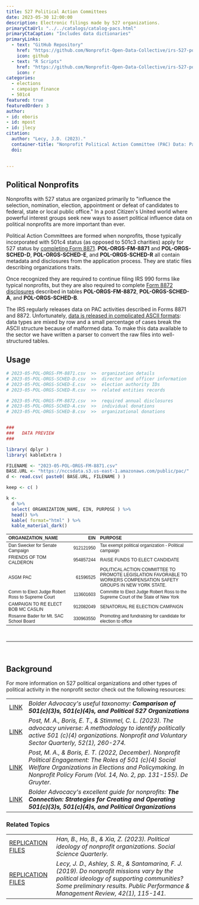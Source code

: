 ```yaml
---
title: 527 Political Action Committees
date: 2023-05-30 12:00:00
description: Electronic filings made by 527 organizations. 
primaryCtaUrl: "../../catalogs/catalog-pacs.html"
primaryCtaCaption: "Includes data dictionaries"
primaryLinks:
  - text: "GitHub Repository"
    href: "https://github.com/Nonprofit-Open-Data-Collective/irs-527-political-action-committee-disclosures/blob/main/README.md"
    icon: github
  - text: "R Scripts"
    href: "https://github.com/Nonprofit-Open-Data-Collective/irs-527-political-action-committee-disclosures/blob/main/parse-pol-org-disclosures.R"
    icon: r
categories:
  - elections
  - campaign finance
  - 501c4
featured: true
featuredOrder: 3
author:
- id: eboris 
- id: mpost
- id: jlecy  
citation: 
  author: "Lecy, J.D. (2023)."
  container-title: "Nonprofit Political Action Committee (PAC) Data: Parsing IRS 8871 and 8872 ASCII Files."
  doi:

  
---
```


 

 

## Political Nonprofits

Nonprofits with 527 status are organized primarily to "influence the selection, nomination, election, appointment or defeat of candidates to federal, state or local public office." In a post Citizen's United world where powerful interest groups seek new ways to assert political influence data on political nonprofits are more important than ever. 

Political Action Committees are formed when nonprofits, those typically incorporated with 501c4 status (as opposed to 501c3 charities) apply for 527 status by [completing Form 8871](https://www.irs.gov/charities-non-profits/political-organizations/political-organization-filing-and-disclosure). **POL-ORGS-FM-8871** and **POL-ORGS-SCHED-D**, **POL-ORGS-SCHED-E**, and **POL-ORGS-SCHED-R** all contain metadata and disclosures from the application process. They are static files describing organizations traits. 

Once recognized they are required to continue filing IRS 990 forms like typical nonprofits, but they are also required to complete [Form 8872 disclosures](https://www.irs.gov/charities-non-profits/political-organizations/political-organization-filing-and-disclosure) described in tables **POL-ORGS-FM-8872**, **POL-ORGS-SCHED-A**, and **POL-ORGS-SCHED-B**. 

The IRS regularly releases data on PAC activities described in Forms 8871 and 8872. Unfortunately, [data is released in complicated ASCII formats](https://forms.irs.gov/app/pod/dataDownload/dataDownload): data types are mixed by row and a small percentage of cases break the ASCII structure because of malformed data. To make this data available to the sector we have written a parser to convert the raw files into well-structured tables. 

## Usage

```r
# 2023-05-POL-ORGS-FM-8871.csv  >>  organization details
# 2023-05-POL-ORGS-SCHED-D.csv  >>  director and officer information
# 2023-05-POL-ORGS-SCHED-E.csv  >>  election authority IDs 
# 2023-05-POL-ORGS-SCHED-R.csv  >>  related entities records

# 2023-05-POL-ORGS-FM-8872.csv  >>  required annual disclosures 
# 2023-05-POL-ORGS-SCHED-A.csv  >>  individual donations
# 2023-05-POL-ORGS-SCHED-B.csv  >>  organizational donations 


###
###   DATA PREVIEW
###

library( dplyr )
library( kableExtra )

FILENAME <- "2023-05-POL-ORGS-FM-8871.csv"
BASE.URL <- "https://nccsdata.s3.us-east-1.amazonaws.com/public/pac/"
d <- read.csv( paste0( BASE.URL, FILENAME ) )

keep <- c( )

k <- 
  d %>%
  select( ORGANIZATION_NAME, EIN, PURPOSE ) %>% 
  head() %>%  
  kable( format="html" ) %>%
  kable_material_dark()
```


<table class=" lightable-material-dark" style='font-family: "Source Sans Pro", helvetica, sans-serif; margin-left: auto; margin-right: auto; font-size: 12px'>
 <thead>
  <tr>
   <th style="text-align:left;"> ORGANIZATION_NAME </th>
   <th style="text-align:right;"> EIN </th>
   <th style="text-align:left;"> PURPOSE </th>
  </tr>
 </thead>
<tbody>
  <tr>
   <td style="text-align:left;"> Dan Swecker for Senate Campaign </td>
   <td style="text-align:right;"> 912121950 </td>
   <td style="text-align:left;"> Tax exempt political organization - Political campaign </td>
  </tr>
  <tr>
   <td style="text-align:left;"> FRIENDS OF TOM CALDERON </td>
   <td style="text-align:right;"> 954857244 </td>
   <td style="text-align:left;"> RAISE FUNDS TO ELECT CANDIDATE </td>
  </tr>
  <tr>
   <td style="text-align:left;"> ASGM PAC </td>
   <td style="text-align:right;"> 61596525 </td>
   <td style="text-align:left;"> POLITICAL ACTION COMMITTEE TO PROMOTE LEGISLATION FAVORABLE TO WORKERS COMPENSATION SAFETY GROUPS IN NEW YORK STATE. </td>
  </tr>
  <tr>
   <td style="text-align:left;"> Comm to Elect Judge Robert Ross to Supreme Court </td>
   <td style="text-align:right;"> 113601603 </td>
   <td style="text-align:left;"> Committe to Elect Judge Robert Ross to the Supreme Court of the State of New York </td>
  </tr>
  <tr>
   <td style="text-align:left;"> CAMPAIGN TO RE ELECT BOB  MC CASLIN </td>
   <td style="text-align:right;"> 912082049 </td>
   <td style="text-align:left;"> SENATORIAL RE ELECTION CAMPAIGN </td>
  </tr>
  <tr>
   <td style="text-align:left;"> Rosanne Bader for Mt. SAC School Board </td>
   <td style="text-align:right;"> 330963550 </td>
   <td style="text-align:left;"> Promoting and fundraising for candidate for election to office </td>
  </tr>
</tbody>
</table>


<br>
<hr>
<br>

## Background 

For more information on 527 political organizations and other types of political activity in the nonprofit sector check out the following resources: 

|         |                                                                                          |
|:--------|:-----------------------------------------------------------------------------------------|
| <a class="btn -tertiary " href="https://bolderadvocacy.org/resource/comparison-of-501c3s-501c4s-and-political-527-organizations/"> LINK </a>  |  _Bolder Advocacy's useful taxonomy: **Comparison of 501(c)(3)s, 501(c)(4)s, and Political 527 Organizations**_  |  
| <a class="btn -tertiary " href="https://journals.sagepub.com/doi/abs/10.1177/08997640211066495"> LINK </a>  |   *Post, M. A., Boris, E. T., & Stimmel, C. L. (2023). The advocacy universe: A methodology to identify politically active 501 (c)(4) organizations. Nonprofit and Voluntary Sector Quarterly, 52(1), 260-274.*  |    
| <a class="btn -tertiary " href="https://www.degruyter.com/document/doi/10.1515/npf-2021-0061/html"> LINK </a>   | *Post, M. A., & Boris, E. T. (2022, December). Nonprofit Political Engagement: The Roles of 501 (c)(4) Social Welfare Organizations in Elections and Policymaking. In Nonprofit Policy Forum (Vol. 14, No. 2, pp. 131-155). De Gruyter.* |
| <a class="btn -tertiary " href="https://bolderadvocacy.org/resource/the-connection-strategies-for-creating-and-operating-501c3s-501c4s-and-political-organizations/"> LINK </a>  |  _Bolder Advocacy's excellent guide for nonprofits: **The Connection: Strategies for Creating and Operating 501(c)(3)s, 501(c)(4)s, and Political Organizations**_ | 


### Related Topics 

|         |                                                                                          |
|:--------|:-----------------------------------------------------------------------------------------|
| <a class="btn -tertiary " href="https://osf.io/huz3c/"> REPLICATION FILES </a>  |  *Han, B., Ho, B., & Xia, Z. (2023). Political ideology of nonprofit organizations. Social Science Quarterly.*  |
| <a class="btn -tertiary " href="https://lecy.github.io/political-ideology-of-nonprofits/"> REPLICATION FILES </a>  | *Lecy, J. D., Ashley, S. R., & Santamarina, F. J. (2019). Do nonprofit missions vary by the political ideology of supporting communities? Some preliminary results. Public Performance & Management Review, 42(1), 115-141.* |





<br>
<br>
<br>
<br>

